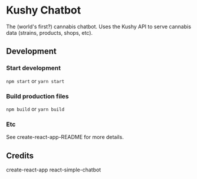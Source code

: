 # Kushy Chatbot

The (world's first?) cannabis chatbot. Uses the Kushy API to serve cannabis data (strains, products, shops, etc).

## Development

### Start development

`npm start`
or
`yarn start`

### Build production files

`npm build`
or
`yarn build`

### Etc

See create-react-app-README for more details.


## Credits

create-react-app
react-simple-chatbot